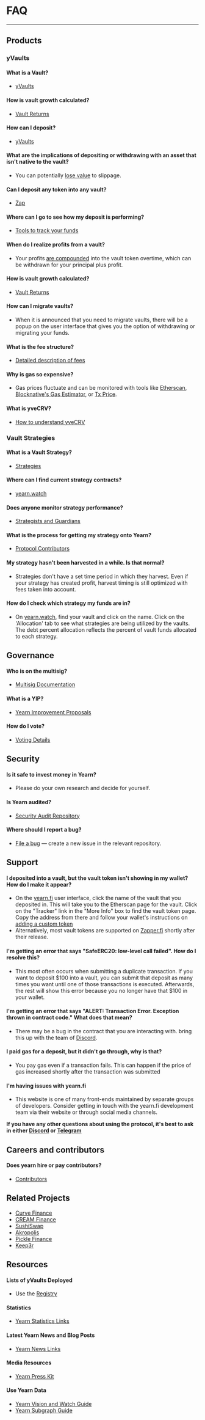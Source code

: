 # FAQ

---

## Products

### yVaults

#### What is a Vault?

- [yVaults](https://docs.yearn.fi/getting-started/products/yvaults/overview#what-are-yvaults)

#### How is vault growth calculated?

- [Vault Returns](https://docs.yearn.fi/getting-started/guides/how-to-understand-yvault-roi#roi-calculation)

#### How can I deposit?

- [yVaults](https://docs.yearn.fi/getting-started/using-yearn)

#### What are the implications of depositing or withdrawing with an asset that isn't native to the vault?

- You can potentially [lose value](https://docs.yearn.fi/getting-started/using-yearn#if-you-dont-have-the-required-token-for-the-vault-that-you-would-like-to-deposit-in) to slippage.

#### Can I deposit any token into any vault?

- [Zap](https://docs.yearn.fi/getting-started/products/yvaults/overview#zap-in-with-any-asset)

#### Where can I go to see how my deposit is performing?

- [Tools to track your funds](https://docs.yearn.fi/getting-started/using-yearn#tools-to-track-your-funds)

#### When do I realize profits from a vault?

- Your profits [are compounded](https://docs.yearn.fi/getting-started/using-yearn#tools-to-track-your-funds) into the vault token overtime, which can be withdrawn for your principal plus profit.

#### How is vault growth calculated?

- [Vault Returns](https://docs.yearn.fi/getting-started/guides/how-to-understand-yvault-roi#roi-calculation)

#### How can I migrate vaults?

- When it is announced that you need to migrate vaults, there will be a popup on the user interface that gives you the option of withdrawing or migrating your funds.

#### What is the fee structure?

- [Detailed description of fees](https://docs.yearn.fi/getting-started/products/yvaults/overview#yvault-fee-structure)

#### Why is gas so expensive?

- Gas prices fluctuate and can be monitored with tools like [Etherscan](https://ethereumprice.org/gas/), [Blocknative's Gas Estimator](https://www.blocknative.com/gas-estimator), or [Tx Price](https://txprice.com/).

#### What is yveCRV?

- [How to understand yveCRV](https://docs.yearn.fi/getting-started/guides/how-to-understand-yveCRV)

### Vault Strategies

#### What is a Vault Strategy?

- [Strategies](https://docs.yearn.fi/getting-started/products/yvaults/vaults-and-strategies)

#### Where can I find current strategy contracts?

- [yearn.watch](https://yearn.watch/)

#### Does anyone monitor strategy performance?

- [Strategists and Guardians](https://docs.yearn.fi/getting-started/products/yvaults/vaults-and-strategies)

#### What is the process for getting my strategy onto Yearn?

- [Protocol Contributors](https://docs.yearn.fi/developers/v2/getting-started#overview-of-our-vetting-process)

#### My strategy hasn't been harvested in a while. Is that normal?

- Strategies don't have a set time period in which they harvest. Even if your strategy has created profit, harvest timing is still optimized with fees taken into account.

#### How do I check which strategy my funds are in?

- On [yearn.watch](https://yearn.watch), find your vault and click on the name. Click on the 'Allocation' tab to see what strategies are being utilized by the vaults. The debt percent allocation reflects the percent of vault funds allocated to each strategy.

## Governance

#### Who is on the multisig?

- [Multisig Documentation](/developers/security/multisig)

#### What is a YIP?

- [Yearn Improvement Proposals](https://docs.yearn.fi/contributing/governance/proposal-process)

#### How do I vote?

- [Voting Details](https://docs.yearn.fi/contributing/governance/proposal-process#voting)

## Security

#### Is it safe to invest money in Yearn?

- Please do your own research and decide for yourself.

#### Is Yearn audited?

- [Security Audit Repository](https://github.com/yearn/yearn-security/tree/master/audits)

#### Where should I report a bug?

- [File a bug](https://docs.yearn.fi/contributing/contribute#file-a-bug) — create a new issue in the relevant repository.

## Support

#### I deposited into a vault, but the vault token isn't showing in my wallet? How do I make it appear?

- On the [yearn.fi](https://yearn.fi) user interface, click the name of the vault that you deposited in. This will take you to the Etherscan page for the vault. Click on the "Tracker" link in the "More Info" box to find the vault token page. Copy the address from there and follow your wallet's instructions on [adding a custom token](https://docs.yearn.fi/getting-started/guides/how-to-add-a-custom-token-to-metamask)
- Alternatively, most vault tokens are supported on [Zapper.fi](https://zapper.fi) shortly after their release.

#### I'm getting an error that says "SafeERC20: low-level call failed". How do I resolve this?

- This most often occurs when submitting a duplicate transaction. If you want to deposit $100 into a vault, you can submit that deposit as many times you want until one of those transactions is executed. Afterwards, the rest will show this error because you no longer have that $100 in your wallet.

#### I'm getting an error that says "ALERT: Transaction Error. Exception thrown in contract code." What does that mean?

- There may be a bug in the contract that you are interacting with. bring this up with the team of [Discord](https://discord.gg/yearn).

#### I paid gas for a deposit, but it didn't go through, why is that?

- You pay gas even if a transaction fails. This can happen if the price of gas increased shortly after the transaction was submitted

#### I'm having issues with yearn.fi

- This website is one of many front-ends maintained by separate groups of developers. Consider getting in touch with the yearn.fi development team via their website or through social media channels.

**If you have any other questions about using the protocol, it's best to ask in either [Discord](https://discord.gg/yearn) or [Telegram](https://t.me/yearnfinance)**

## Careers and contributors

#### Does yearn hire or pay contributors?

- [Contributors](https://yearnfinance.notion.site/Join-Us-3e9c95b9bd7846a18c0f1cbe6ab05eda)

## Related Projects

- [Curve Finance](https://curve.fi)
- [CREAM Finance](https://cream.finance)
- [SushiSwap](https://www.sushi.com)
- [Akropolis](https://www.akropolis.io)
- [Pickle Finance](https://www.pickle.finance)
- [Keep3r](https://thekeep3r.network/)

## Resources

#### Lists of yVaults Deployed

- Use the [Registry](https://docs.yearn.fi/vaults/smart-contracts/registry)

#### Statistics

- [Yearn Statistics Links](https://docs.yearn.fi/resources/links/#statistics)

#### Latest Yearn News and Blog Posts

- [Yearn News Links](https://docs.yearn.fi/resources/links/#updates)

#### Media Resources

- [Yearn Press Kit](https://presskit.yearn.fi/)

#### Use Yearn Data

- [Yearn Vision and Watch Guide](https://medium.com/iearn/diving-into-yearn-metrics-8c3fb0520927)
- [Yearn Subgraph Guide](https://medium.com/iearn/subgraphs-explained-yearning-for-data-4e90d18e33e)
